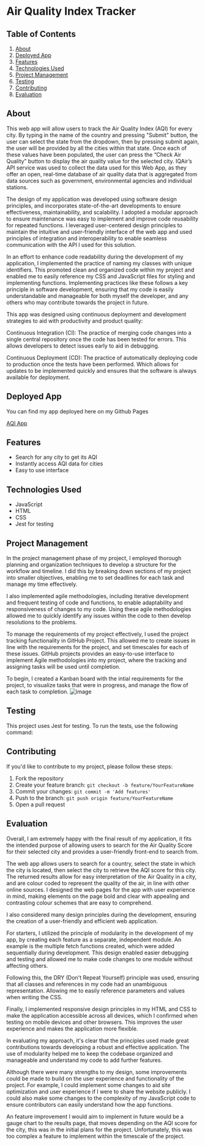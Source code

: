 # Air Quality Index Tracker

## Table of Contents
1. [About](#about)
2. [Deployed App](#deployed-app)
2. [Features](#features)
3. [Technologies Used](#technologies-used)
5. [Project Management](#project-management)
6. [Testing](#testing)
7. [Contributing](#contributing)
8. [Evaluation](#evaluation)

<a name="about"></a>
## About
This web app will allow users to track the Air Quality Index (AQI) for every city. By typing in the name of the country and pressing "Submit" button, the user can select the state from the dropdown, then by pressing submit again, the user will be provided by all the cities within that state. Once each of these values have been populated, the user can press the “Check Air Quality” button to display the air quality value for the selected city. IQAir’s API service was used to collect the data used for this Web App, as they offer an open, real-time database of air quality data that is aggregated from data sources such as government, environmental agencies and individual stations. 

The design of my application was developed using software design principles, and incorporates state-of-the-art developments to ensure effectiveness, maintainability, and scalability. I adopted a modular approach to ensure maintenance was easy to implement and improve code reusability for repeated functions. I leveraged user-centered design principles to maintain the intuitive and user-friendly interface of the web app and used principles of integration and interoperability to enable seamless communication with the API I used for this solution. 

In an effort to enhance code readability during the development of my application, I implemented the practice of naming my classes with unique identifiers. This promoted clean and organized code within my project and enabled me to easily reference my CSS and JavaScript files for styling and implementing functions. Implementing practices like these follows a key principle in software development, ensuring that my code is easily understandable and manageable for both myself the developer, and any others who may contribute towards the project in future. 

This app was designed using continuous deployment and development strategies to aid with productivity and product quality:

Continuous Integration (CI): The practice of merging code changes into a single central repository once the code has been tested for errors. This allows developers to detect issues early to aid in debugging.

Continuous Deployment (CD): The practice of automatically deploying code to production once the tests have been performed. Which allows for updates to be implemented quickly and ensures that the software is always available for deployment. 

<a name="Deployed App"></a>
## Deployed App
You can find my app deployed here on my Github Pages

<a href="https://dan-b12.github.io/Summ1/" target="_blank">AQI App</a>

<a name="features"></a>
## Features
* Search for any city to get its AQI
* Instantly access AQI data for cities
* Easy to use interface

<a name="technologies-used"></a>
## Technologies Used
* JavaScript
* HTML
* CSS
* Jest for testing

<a name="Project Management"></a>
## Project Management
In the project management phase of my project, I employed thorough planning and organization techniques to develop a structure for the workflow and timeline. I did this by breaking down sections of my project into smaller objectives, enabling me to set deadlines for each task and manage my time effectively. 

I also implemented agile methodologies, including iterative development and frequent testing of code and functions, to enable adaptability and responsiveness of changes to my code. Using these agile methodologies allowed me to quickly identify any issues within the code to then develop resolutions to the problems. 

To manage the requirements of my project effectively, I used the project tracking functionality in GitHub Project. This allowed me to create issues in line with the requirements for the project, and set timescales for each of these issues. 
GitHub projects provides an easy-to-use interface to implement Agile methodologies into my project, where the tracking and assigning tasks will be used until completion. 

To begin, I created a Kanban board with the intial requirements for the project, to visualize tasks that were in progress, and manage the flow of each task to completion. 
![image](https://github.com/Dan-B12/Summ1/assets/137525458/2d72f83f-146e-43fe-8999-911125e4ca0d)


<a name="testing"></a>
## Testing
This project uses Jest for testing. To run the tests, use the following command:

<a name="contributing"></a>
## Contributing
If you'd like to contribute to my project, please follow these steps:

1. Fork the repository
2. Create your feature branch: `git checkout -b feature/YourFeatureName`
3. Commit your changes: `git commit -m 'Add features'`
4. Push to the branch: `git push origin feature/YourFeatureName`
5. Open a pull request

<a name="evaluation"></a>
## Evaluation

Overall, I am extremely happy with the final result of my application, it fits the intended purpose of allowing users to search for the Air Quality Score for their selected city and provides a user-friendly front-end to search from. 

The web app allows users to search for a country, select the state in which the city is located, then select the city to retrieve the AQI score for this city. The returned results allow for easy interpretation of the Air Quality in a city, and are colour coded to represent the quality of the air, in line with other online sources. I designed the web pages for the app with user experience in mind, making elements on the page bold and clear with appealing and contrasting colour schemes that are easy to comprehend. 

I also considered many design principles during the development, ensuring the creation of a user-friendly and efficient web application. 

For starters, I utilized the principle of modularity in the development of my app, by creating each feature as a separate, independent module. An example is the multiple fetch functions created, which were added sequentially during development. This design enabled easier debugging and testing and allowed me to make code changes to one module without affecting others. 

Following this, the DRY (Don't Repeat Yourself) principle was used, ensuring that all classes and references in my code had an unambiguous representation. Allowing me to easily reference parameters and values when writing the CSS. 

Finally, I implemented responsive design principles in my HTML and CSS to make the application accessible across all devices, which I confirmed when testing on mobile devices and other browsers. This improves the user experience and makes the application more flexible.

In evaluating my approach, it's clear that the principles used made great contributions towards developing a robust and effective application. The use of modularity helped me to keep the codebase organized and manageable and understand my code to add further features. 

Although there were many strengths to my design, some improvements could be made to build on the user experience and functionality of the project. For example, I could implement some changes to aid site optimization and user experience if I were to share the website publicly. I could also make some changes to the complexity of my JavaScript code to ensure contributors can easily understand how the app functions. 

An feature improvement I would aim to implement in future would be a gauge chart to the results page, that moves depending on the AQI score for the city, this was in the initial plans for the project. Unfortunately, this was too complex a feature to implement within the timescale of the project. 
